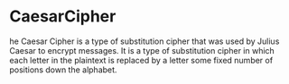 # CaesarCipher
he Caesar Cipher is a type of substitution cipher that was used by Julius Caesar to encrypt messages. It is a type of substitution cipher in which each letter in the plaintext is replaced by a letter some fixed number of positions down the alphabet. 

